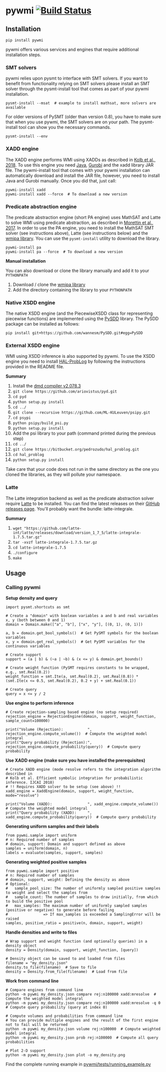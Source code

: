 # pywmi [![Build Status](https://travis-ci.org/samuelkolb/pywmi.svg?branch=master)](https://travis-ci.org/samuelkolb/pywmi)
## Installation

    pip install pywmi

pywmi offers various services and engines that require additional installation steps.

### SMT solvers
pywmi relies upon pysmt to interface with SMT solvers. If you want to benefit from functionality relying on SMT solvers
please install an SMT solver through the pysmt-install tool that comes as part of your pywmi installation.

    pysmt-install --msat  # example to install mathsat, more solvers are available
    
For older versions of PySMT (older than version 0.8), you have to make sure that when you use pywmi, the SMT solvers are on your path.
The pysmt-install tool can show you the necessary commands.

    pysmt-install --env

### XADD engine
The XADD engine performs WMI using XADDs as described in [Kolb et al., 2018](https://www.ijcai.org/proceedings/2018/698).
To use this engine you need [Java](https://www.oracle.com/technetwork/java/javase/downloads/index.html), [Gurobi](https://www.gurobi.com) and the xadd library JAR file.
The pywmi-install tool that comes with your pywmi installation can automatically download and install the JAR file,
however, you need to install Java and Gurobi manually. Once you did that, just call:

    pywmi-install xadd
    pywmi-install xadd --force  # To download a new version


### Predicate abstraction engine
The predicate abstraction engine (short PA engine) uses MathSAT and Latte to solve WMI using predicate abstraction, as 
described in [Morettin et al., 2017](https://www.ijcai.org/proceedings/2017/0100.pdf).
In order to use the PA engine, you need to install the MathSAT SMT solver (see instructions above),
Latte (see instructions below) and the [wmipa library](https://github.com/unitn-sml/wmi-pa). You can use the
`pysmt-install` utility to download the library.

    pywmi-install pa
    pywmi-install pa --force  # To download a new version

**Manual installation**

You can also download or clone the library manually and add it to your `PYTHONPATH`
1. Download / clone the [wmipa library](https://github.com/unitn-sml/wmi-pa)
2. Add the directory containing the library to your `PYTHONPATH`

### Native XSDD engine
The native XSDD engine (and the PiecewiseXSDD class for representing piecewise functions) are implemented using the
[PySDD](https://github.com/wannesm/PySDD) library. The PySDD package can be installed as follows:

    pip install git+https://github.com/wannesm/PySDD.git#egg=PySDD

### External XSDD engine
WMI using XSDD inference is also supported by pywmi. To use the XSDD engine you need to install
[HAL-ProbLog](https://bitbucket.org/pedrozudo/hal_problog) by following the instructions provided in the README file.

**Summary**
1. Install the [dmd compiler v2.078.3](http://downloads.dlang.org/releases/2.x/2.078.3/)
2. `git clone https://github.com/ariovistus/pyd.git`
3. `cd pyd`
4. `python setup.py install`
5. `cd ../`
6. `git clone --recursive https://github.com/ML-KULeuven/psipy.git`
7. `cd psypi`
8. `python psipy/build_psi.py`
9. `python setup.py install`
10. Add the psi library to your path (command printed during the previous step)
11. `cd ../`
12. `git clone https://bitbucket.org/pedrozudo/hal_problog.git`
13. `cd hal_problog`
14. `python setup.py install`

Take care that your code does not run in the same directory as the one you cloned the libraries, as they will pollute
your namespace.

### Latte
The Latte integration backend as well as the predicate abstraction solver require
[Latte](https://www.math.ucdavis.edu/~latte/software.php) to be installed. You can find the latest releases on their
[GitHub releases page](https://github.com/latte-int/latte/releases). You'll probably want the bundle: latte-integrale.

**Summary**
1. `wget "https://github.com/latte-int/latte/releases/download/version_1_7_5/latte-integrale-1.7.5.tar.gz"`
2. `tar -xvzf latte-integrale-1.7.5.tar.gz`
3. `cd latte-integrale-1.7.5`
4. `./configure`
5. `make`


## Usage
### Calling pywmi

**Setup density and query**

    import pysmt.shortcuts as smt
    
    # Create a "domain" with boolean variables a and b and real variables x, y (both between 0 and 1)
    domain = Domain.make(["a", "b"], ["x", "y"], [(0, 1), (0, 1)])
    
    a, b = domain.get_bool_symbols()  # Get PySMT symbols for the boolean variables
    x, y = domain.get_real_symbols()  # Get PySMT variables for the continuous variables
    
    # Create support
    support = (a | b) & (~a | ~b) & (x <= y) & domain.get_bounds()
    
    # Create weight function (PySMT requires constants to be wrapped, e.g., smt.Real(0.2))
    weight_function = smt.Ite(a, smt.Real(0.2), smt.Real(0.8)) * (smt.Ite(x <= 0.5, smt.Real(0.2), 0.2 + y) + smt.Real(0.1))
    
    # Create query
    query = x <= y / 2
    
**Use engine to perform inference**

    # Create rejection-sampling based engine (no setup required)
    rejection_engine = RejectionEngine(domain, support, weight_function, sample_count=100000)
    
    print("Volume (Rejection):           ", rejection_engine.compute_volume())  # Compute the weighted model integral
    print("Query probability (Rejection):", rejection_engine.compute_probability(query))  # Compute query probability
    
 **Use XADD engine (make sure you have installed the prerequisites)**
 
    # Create XADD engine (mode resolve refers to the integration algorithm described in
    # Kolb et al. Efficient symbolic integration for probabilistic inference. IJCAI 2018)
    # !! Requires XADD solver to be setup (see above) !!
    xadd_engine = XaddEngine(domain, support, weight_function, mode="resolve")
    
    print("Volume (XADD):                ", xadd_engine.compute_volume())  # Compute the weighted model integral
    print("Query probability (XADD):     ", xadd_engine.compute_probability(query))  # Compute query probability

**Generating uniform samples and their labels**

    from pywmi.sample import uniform
    # n: Required number of samples
    # domain, support: Domain and support defined as above
    samples = uniform(domain, n)
    labels = evaluate(samples, support, samples)

**Generating weighted positive samples**

    from pywmi.sample import positive
    # n: Required number of samples
    # domain, support, weight: Defining the density as above
    # Optional:
    #   sample_pool_size: The number of uniformly sampled positive samples to weight and select the samples from
    #   sample_count: The number of samples to draw initially, from which to build the positive pool
    #   max_samples: The maximum number of uniformly sampled samples (positive or negative) to generate before failing
    #                => If max_samples is exceeded a SamplingError will be raised
    samples, positive_ratio = positive(n, domain, support, weight)
    
**Handle densities and write to files**

    # Wrap support and weight function (and optionally queries) in a density object
    density = Density(domain, support, weight_function, [query])
    
    # Density object can be saved to and loaded from files
    filename = "my_density.json"
    density.to_file(filename)  # Save to file
    density = Density.from_file(filename)  # Load from file

**Work from command line**

    # Compare engines from command line
    python -m pywmi my_density.json compare rej:n100000 xadd:mresolve  # Compute the weighted model integral
    python -m pywmi my_density.json compare rej:n100000 xadd:mresolve -q 0  # Compute query probability (query at index 0)
    
    # Compute volumes and probabilities from command line
    # You can provide multiple engines and the result of the first engine not to fail will be returned
    python -m pywmi my_density.json volume rej:n100000  # Compute weighted model integral
    python -m pywmi my_density.json prob rej:n100000  # Compute all query probabilities
    
    # Plot 2-D support
    python -m pywmi my_density.json plot -o my_density.png
    
Find the complete running example in [pywmi/tests/running_example.py](pywmi/tests/running_example.py)
